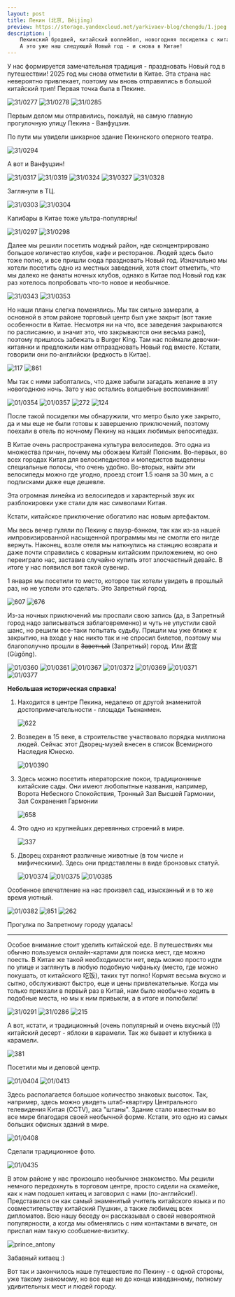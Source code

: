 ```yaml
---
layout: post
title: Пекин (北京, Běijīng)
preview: https://storage.yandexcloud.net/yarkivaev-blog/chengdu/1.jpeg
description: |
    Пекинский бродвей, китайский воллейбол, новогодняя посиделка с китаянками, запретный город, штаны (!).
    А это уже наш следующий Новый год - и снова в Китае!
---
```



У нас формируется замечательная традиция - праздновать Новый год в путешествии! 2025 год мы снова отметили в Китае. Эта страна нас невероятно привлекает, поэтому мы вновь отправились в большой китайский трип! Первая точка была в Пекине.


![31/0277][31/0277]
![31/0278][31/0278]
![31/0285][31/0285]

Первым делом мы отправились, пожалуй, на самую главную прогулочную улицу Пекина - Ванфуцзин. 

По пути мы увидели шикарное здание Пекинского оперного театра.

![31/0294][31/0294] 

А вот и Ванфуцзин!

![31/0317]
![31/0319]
![31/0324]
![31/0327]
![31/0328]

Заглянули в ТЦ.

![31/0303][31/0303]
![31/0304][31/0304]

Капибары в Китае тоже ультра-популярны!

![31/0297][31/0297]
![31/0298][31/0298]


Далее мы решили посетить модный район, нде сконцентрировано большое количество клубов, кафе и ресторанов.
Людей здесь было тоже полно, и все пришли сюда праздновать Новый год. Изначально мы хотели посетить одно из местных заведений, хотя стоит отметить, что мы далеко не фанаты ночных клубов, однако в Китае под Новый год как раз хотелось попробовать что-то новое и необычное. 

![31/0343][31/0343]
![31/0353][31/0353]

Но наши планы слегка поменялись. Мы так сильно замерзли, а основной в этом районе торговый центр был уже закрыт (вот такие особенности в Китае. Несмотря ни на что, все заведения закрываются по расписанию, и значит это, что закрываются они весьма рано), поэтому пришлось забежать в Burger King. Там нас поймали девочки-китаянки и предложили нам отпраздновать Новый год вместе. Кстати, говорили они по-английски (редкость в Китае).

![117][117]
![861][861]

Мы так с ними заболтались, что даже забыли загадать желание в эту новогоднюю ночь. Зато у нас остались волшебные воспоминания!

![01/0354][01/0354]
![01/0357][01/0357]
![272][272]
![124][124]

После такой посиделки мы обнаружили, что метро было уже закрыто, да и мы еще не были готовы к завершению приключений, поэтому поехали в отель по ночному Пекину на наших любимых велосипедах.

В Китае очень распространена культура велосипедов. Это одна из множества причин, почему мы обожаем Китай! Поясним. Во-первых, во всех городах Китая для велосипедистов и мопедистов выделены специальные полосы, что очень удобно. Во-вторых, найти эти велосипеды можно где угодно, проезд стоит 1.5 юаня за 30 мин, а с подписками даже еще дешевле. 

Эта огромная линейка из велосипедов и характерный звук их разблокировки уже стали для нас символами Китая.

Кстати, китайское приключение обогатило нас новым артефактом. 

Мы весь вечер гуляли по Пекину с пауэр-бэнком, так как из-за нашей импровизированной насыщенной программы мы не смогли его нигде вернуть. Наконец, возле отеля мы наткнулись на станцию возврата и даже почти справились с коварным китайским приложением, но оно переиграло нас, заставив случайно купить этот злосчастный девайс. В итоге у нас появился вот такой сувенир.


1 января мы посетили то место, которое так хотели увидеть в прошлый раз, но не успели это сделать. Это Запретный город. 

![607][607]
![676][676]

Из-за ночных приключений мы проспали свою запись (да, в Запретный город надо записываться заблаговременно) и чуть не упустили свой шанс, но решили все-таки попытать судьбу. Пришли мы уже ближе к закрытию, на входе у нас никто так и не спросил билетов, поэтому мы благополучно прошли в ~~Заветный~~ (Запретный) город. Или 故宫 (Gùgōng).

![01/0360][01/0360]
![01/0361][01/0361]
![01/0367][01/0367]
![01/0372][01/0372]
![01/0369][01/0369]
![01/0371][01/0371]
![01/0377][01/0377]

**Небольшая историческая справка!**

1. Находится в центре Пекина, недалеко от другой знаменитой достопримечательности - площади Тьенанмен.
  
    ![622][622]
2. Возведен в 15 веке, в строительстве участвовало порядка миллиона людей. Сейчас этот Дворец-музей внесен в список Всемирного Наследия Юнеско.
    
    ![01/0390][01/0390]
3. Здесь можно посетить иператорские покои, 
традиционнные китайские сады. Они имеют любопытные названия, например, Ворота Небесного Спокойствия, Тронный Зал Высшей Гармонии, Зал Сохранения Гармонии
    
    ![658][658]
4. Это одно из крупнейших деревянных строений в мире.
    
    ![337][337]
5. Дворец охраняют различные животные (в том числе и мифическими). Здесь они представлены в виде бронзовых статуй.

    ![01/0374][01/0374]
    ![01/0375][01/0375]
    ![01/0385][01/0385]


Особенное впечатление на нас произвел сад, изысканный и в то же время уютный.

![01/0382][01/0382]
![851][851]
![262][262]

Прогулка по Запретному городу удалась!

---

Особое внимание стоит уделить китайской еде. В путешествиях мы обычно пользуемся онлайн-картами для поиска мест, где можно поесть. В Китае же такой необходимости нет, ведь можно просто идти по улице и заглянуть в любую подобную чифаньку (место, где можно покушать, от китайского 吃饭), таких тут полно!
Кормят весьма вкусно и сытно, обслуживают быстро, еще и цены привлекательные. Когда мы только приехали в первый раз в Китай, нам было необычно ходить в подобные места, но мы к ним привыкли, а в итоге и полюбили! 

![31/0291][31/0291]
![31/0286][31/0286]
![215][215]

А вот, кстати, и традиционный (очень популярный и очень вкусный (!)) китайский десерт - яблоки в карамели. Так же бывает и клубника в карамели.

![381][381]

Посетили мы и деловой центр. 

![01/0404][01/0404]
![01/0413][01/0413]

Здесь располагается большое количество знаковых высоток.
Так, например, здесь можно увидеть штаб-квартиру  Центрального телевидения Китая (CCTV), ака "штаны". Здание стало известным во все мире благодаря своей необычной форме. Кстати, это одно из самых больших офисных зданий в мире.


![01/0408][01/0408]

Сделали традиционное фото.

![01/0435][01/0435]


В этом районе у нас произошло необычное знакомство. Мы решили немного передохнуть в торговом центре, просто сидели на скамейке, как к нам подошел китаец и заговорил с нами (по-английски!). Представился он как самый знаменитый учитель китайского языка и по совместительству  китайский Пушкин, а также любимец всех дипломатов. Всю нашу беседу он рассказывал о своей невероятной популярности, а когда мы обменялись с ним контактами в вичате, он прислал нам такую сообшение-визитку. 

![prince_antony][prince_antony]

Забавный китаец :)


Вот так и закончилось наше путешествие по Пекину - с одной стороны, уже такому знакомому, но все еще не до конца изведанному, полному удивительных мест и людей городу.


[31/0277]: https://storage.yandexcloud.net/yarkivaev-blog/beijing/31/DSC_0277.JPG
[31/0278]: https://storage.yandexcloud.net/yarkivaev-blog/beijing/31/DSC_0278.JPG
[31/0285]: https://storage.yandexcloud.net/yarkivaev-blog/beijing/31/DSC_0285.JPG
[31/0294]: https://storage.yandexcloud.net/yarkivaev-blog/beijing/31/DSC_0294.JPG
[31/0317]: https://storage.yandexcloud.net/yarkivaev-blog/beijing/31/DSC_0317.JPG
[31/0319]: https://storage.yandexcloud.net/yarkivaev-blog/beijing/31/DSC_0319.JPG
[31/0324]: https://storage.yandexcloud.net/yarkivaev-blog/beijing/31/DSC_0324.JPG
[31/0327]: https://storage.yandexcloud.net/yarkivaev-blog/beijing/31/DSC_0327.JPG
[31/0328]: https://storage.yandexcloud.net/yarkivaev-blog/beijing/31/DSC_0328.JPG
[31/0303]: https://storage.yandexcloud.net/yarkivaev-blog/beijing/31/DSC_0303.JPG
[31/0304]: https://storage.yandexcloud.net/yarkivaev-blog/beijing/31/DSC_0304.JPG
[31/0297]: https://storage.yandexcloud.net/yarkivaev-blog/beijing/31/DSC_0297.JPG
[31/0298]: https://storage.yandexcloud.net/yarkivaev-blog/beijing/31/DSC_0298.JPG
[31/0344]: https://storage.yandexcloud.net/yarkivaev-blog/beijing/31/DSC_0344.JPG
[31/0353]: https://storage.yandexcloud.net/yarkivaev-blog/beijing/31/DSC_0353.JPG
[01/0354]: https://storage.yandexcloud.net/yarkivaev-blog/beijing/01/DSC_0354.JPG
[01/0357]: https://storage.yandexcloud.net/yarkivaev-blog/beijing/01/DSC_0357.JPG
[01/0360]: https://storage.yandexcloud.net/yarkivaev-blog/beijing/01/DSC_0360.JPG
[01/0361]: https://storage.yandexcloud.net/yarkivaev-blog/beijing/01/DSC_0361.JPG
[01/0367]: https://storage.yandexcloud.net/yarkivaev-blog/beijing/01/DSC_0367.JPG
[01/0372]: https://storage.yandexcloud.net/yarkivaev-blog/beijing/01/DSC_0372.JPG
[01/0369]: https://storage.yandexcloud.net/yarkivaev-blog/beijing/01/DSC_0369.JPG
[01/0371]: https://storage.yandexcloud.net/yarkivaev-blog/beijing/01/DSC_0371.JPG
[01/0377]: https://storage.yandexcloud.net/yarkivaev-blog/beijing/01/DSC_0377.JPG
[01/0390]: https://storage.yandexcloud.net/yarkivaev-blog/beijing/01/DSC_0390.JPG
[01/0374]: https://storage.yandexcloud.net/yarkivaev-blog/beijing/01/DSC_0374.JPG
[01/0375]: https://storage.yandexcloud.net/yarkivaev-blog/beijing/01/DSC_0375.JPG
[01/0385]: https://storage.yandexcloud.net/yarkivaev-blog/beijing/01/DSC_0385.JPG
[01/0382]: https://storage.yandexcloud.net/yarkivaev-blog/beijing/01/DSC_0382.JPG
[31/0291]: https://storage.yandexcloud.net/yarkivaev-blog/beijing/31/DSC_0291.JPG
[31/0286]: https://storage.yandexcloud.net/yarkivaev-blog/beijing/31/DSC_0286.JPG
[01/0404]: https://storage.yandexcloud.net/yarkivaev-blog/beijing/01/DSC_0404.JPG
[01/0413]: https://storage.yandexcloud.net/yarkivaev-blog/beijing/01/DSC_0413.JPG
[01/0408]: https://storage.yandexcloud.net/yarkivaev-blog/beijing/01/DSC_0408.JPG
[01/0435]: https://storage.yandexcloud.net/yarkivaev-blog/beijing/01/DSC_0435.JPG
[124]: https://storage.yandexcloud.net/yarkivaev-blog/beijing/fromkate/IMG_124.jpg 
[215]: https://storage.yandexcloud.net/yarkivaev-blog/beijing/fromkate/IMG_215.jpg
[262]: https://storage.yandexcloud.net/yarkivaev-blog/beijing/fromkate/IMG_262.jpg
[337]: https://storage.yandexcloud.net/yarkivaev-blog/beijing/fromkate/IMG_337.jpg
[676]: https://storage.yandexcloud.net/yarkivaev-blog/beijing/fromkate/IMG_676.jpg
[381]: https://storage.yandexcloud.net/yarkivaev-blog/beijing/fromkate/IMG_381.jpg
[272]: https://storage.yandexcloud.net/yarkivaev-blog/beijing/fromkate/IMG_272.jpg
[607]: https://storage.yandexcloud.net/yarkivaev-blog/beijing/fromkate/IMG_607.jpg
[622]: https://storage.yandexcloud.net/yarkivaev-blog/beijing/fromkate/IMG_622.jpg
[861]: https://storage.yandexcloud.net/yarkivaev-blog/beijing/fromkate/IMG_861.jpg
[658]: https://storage.yandexcloud.net/yarkivaev-blog/beijing/fromkate/IMG_658.jpg
[117]: https://storage.yandexcloud.net/yarkivaev-blog/beijing/fromkate/IMG_117.jpg
[851]: https://storage.yandexcloud.net/yarkivaev-blog/beijing/fromkate/IMG_851.jpg
[prince_antony]: https://storage.yandexcloud.net/yarkivaev-blog/beijing/fromkate/prince_antony_price_list.png
[31/0343]: https://storage.yandexcloud.net/yarkivaev-blog/beijing/31/DSC_0343.JPG
